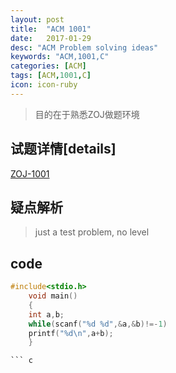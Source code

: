 ```yaml
---
layout: post
title:  "ACM 1001"
date:   2017-01-29
desc: "ACM Problem solving ideas"
keywords: "ACM,1001,C"
categories: [ACM]
tags: [ACM,1001,C]
icon: icon-ruby
---
```

> 目的在于熟悉ZOJ做题环境

## 试题详情[details]
[ZOJ-1001](http://acm.zju.edu.cn/onlinejudge/showProblem.do?problemCode=1001)

## 疑点解析
> just a test problem, no level
## code
``` c
#include<stdio.h>
    void main()
    {
    int a,b;
    while(scanf("%d %d",&a,&b)!=-1)
    printf("%d\n",a+b);
    }

``` c

